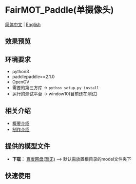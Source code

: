 **FairMOT_Paddle(单摄像头)**
===
[简体中文](https://github.com/ReverseSacle/FairMOT_paddle/blob/main/README.md) | [English](https://github.com/ReverseSacle/FairMOT_paddle/blob/main/README_en.md)

效果预览
---

环境要求
---
+ python3
+ paddlepaddle==2.1.0
+ OpenCV
+ 需要的第三方库 -> ```python setup.py install```
+ 运行的测试平台 -> window10(目前还在测试)

相关介绍
---
+ [概要介绍](https://github.com/ReverseSacle/FairMOT_paddle/blob/main/docs/Introduction_cn.md)
+ [制作介绍](https://github.com/ReverseSacle/FairMOT_paddle/blob/main/docs/Making_Introduction_cn.md)

提供的模型文件
---
+ **下载：** [百度网盘(暂无)]() ——> 默认需放置根目录的model文件夹下

快速使用
---

 
